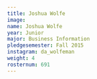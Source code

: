 ```yaml
---
title: Joshua Wolfe
image: 
name: Joshua Wolfe
year: Junior
major: Business Information
pledgesemester: Fall 2015
instagram: da_wolfeman
weight: 4
rosternum: 691
---
```

